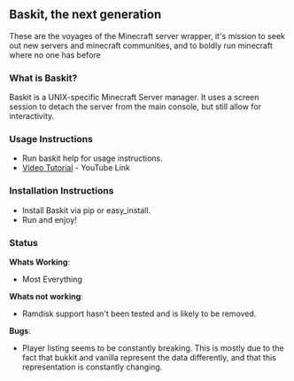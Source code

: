 ## Baskit, the next generation

These are the voyages of the Minecraft server wrapper, it's mission to seek 
out new servers and minecraft communities, and to boldly run minecraft where
no one has before

### What is Baskit?

Baskit is a UNIX-specific Minecraft Server manager.  It uses a screen session to detach the server from the main console, but still allow for interactivity.

### Usage Instructions

* Run baskit help for usage instructions.
* [Video Tutorial](http://www.youtube.com/watch?v=DBM1LF93O4k) - YouTube Link


### Installation Instructions

* Install Baskit via pip or easy_install.
* Run and enjoy!

### Status

__Whats Working__:

* Most Everything

__Whats not working__:

* Ramdisk support hasn't been tested and is likely to be removed.

__Bugs__:

* Player listing seems to be constantly breaking.  This is mostly due to the fact that bukkit and vanilla represent the data differently, and that this representation is constantly changing.
